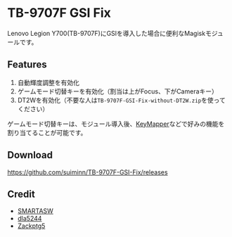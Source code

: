 # TB-9707F GSI Fix

Lenovo Legion Y700(TB-9707F)にGSIを導入した場合に便利なMagiskモジュールです。

## Features

1. 自動輝度調整を有効化
2. ゲームモード切替キーを有効化（割当は上がFocus、下がCameraキー）
3. DT2Wを有効化（不要な人は`
TB-9707F-GSI-Fix-without-DT2W.zip `を使ってください）

ゲームモード切替キーは、モジュール導入後、[KeyMapper](https://github.com/keymapperorg/KeyMapper)などで好みの機能を割り当てることが可能です。

## Download

https://github.com/suiminn/TB-9707F-GSI-Fix/releases

## Credit

- [SMARTASW](https://github.com/SMARTASW/LegionY700-GSI-Fix)
- [dla5244](https://xdaforums.com/t/magisk-module-enable-dt2w-for-gsi-rom-zui14-base.4633371/)
- [Zackptg5](https://github.com/Zackptg5/MMT-Extended)
